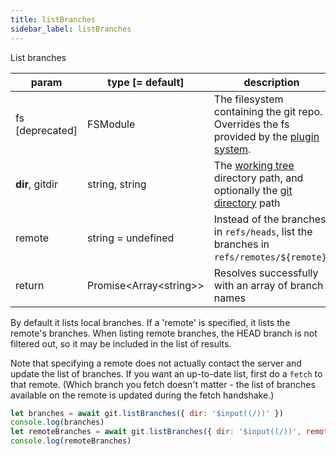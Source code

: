 ```yaml
---
title: listBranches
sidebar_label: listBranches
---
```


List branches

| param           | type [= default]           | description                                                                                                    |
| --------------- | -------------------------- | -------------------------------------------------------------------------------------------------------------- |
| fs [deprecated] | FSModule                   | The filesystem containing the git repo. Overrides the fs provided by the [plugin system](./plugin_fs.md).      |
| **dir**, gitdir | string, string             | The [working tree](dir-vs-gitdir.md) directory path, and optionally the [git directory](dir-vs-gitdir.md) path |
| remote          | string   = undefined       | Instead of the branches in `refs/heads`, list the branches in `refs/remotes/${remote}`.                        |
| return          | Promise\<Array\<string\>\> | Resolves successfully with an array of branch names                                                            |

By default it lists local branches. If a 'remote' is specified, it lists the remote's branches. When listing remote branches, the HEAD branch is not filtered out, so it may be included in the list of results.

Note that specifying a remote does not actually contact the server and update the list of branches.
If you want an up-to-date list, first do a `fetch` to that remote.
(Which branch you fetch doesn't matter - the list of branches available on the remote is updated during the fetch handshake.)

```js live
let branches = await git.listBranches({ dir: '$input((/))' })
console.log(branches)
let remoteBranches = await git.listBranches({ dir: '$input((/))', remote: '$input((origin))' })
console.log(remoteBranches)
```

